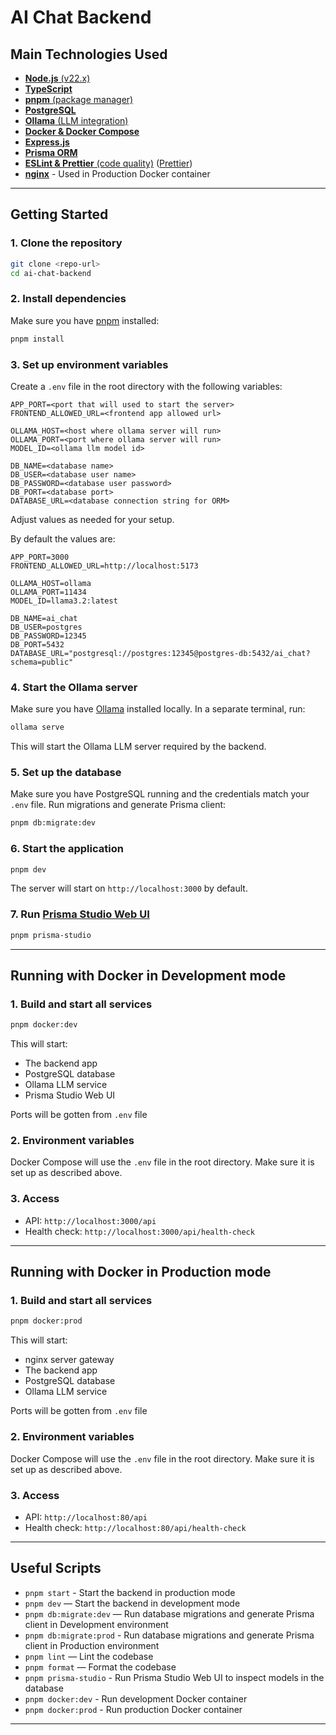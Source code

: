 # AI Chat Backend

## Main Technologies Used

- [**Node.js** (v22.x)](https://nodejs.org/)
- [**TypeScript**](https://www.typescriptlang.org/)
- [**pnpm** (package manager)](https://pnpm.io/)
- [**PostgreSQL**](https://www.postgresql.org/)
- [**Ollama** (LLM integration)](https://ollama.com/)
- [**Docker & Docker Compose**](https://www.docker.com/)
- [**Express.js**](https://expressjs.com/)
- [**Prisma ORM**](https://www.prisma.io/)
- [**ESLint & Prettier** (code quality)](https://eslint.org/) ([Prettier](https://prettier.io/))
- [**nginx**](https://nginx.org/) - Used in Production Docker container

---

## Getting Started

### 1. Clone the repository

```bash
git clone <repo-url>
cd ai-chat-backend
```

### 2. Install dependencies

Make sure you have [pnpm](https://pnpm.io/) installed:

```bash
pnpm install
```

### 3. Set up environment variables

Create a `.env` file in the root directory with the following variables:

```env
APP_PORT=<port that will used to start the server>
FRONTEND_ALLOWED_URL=<frontend app allowed url>

OLLAMA_HOST=<host where ollama server will run>
OLLAMA_PORT=<port where ollama server will run>
MODEL_ID=<ollama llm model id>

DB_NAME=<database name>
DB_USER=<database user name>
DB_PASSWORD=<database user password>
DB_PORT=<database port>
DATABASE_URL=<database connection string for ORM>
```

Adjust values as needed for your setup.

By default the values are:

```env
APP_PORT=3000
FRONTEND_ALLOWED_URL=http://localhost:5173

OLLAMA_HOST=ollama
OLLAMA_PORT=11434
MODEL_ID=llama3.2:latest

DB_NAME=ai_chat
DB_USER=postgres
DB_PASSWORD=12345
DB_PORT=5432
DATABASE_URL="postgresql://postgres:12345@postgres-db:5432/ai_chat?schema=public"
```

### 4. Start the Ollama server

Make sure you have [Ollama](https://ollama.com/) installed locally. In a separate terminal, run:

```bash
ollama serve
```

This will start the Ollama LLM server required by the backend.

### 5. Set up the database

Make sure you have PostgreSQL running and the credentials match your `.env` file.
Run migrations and generate Prisma client:

```bash
pnpm db:migrate:dev
```

### 6. Start the application

```bash
pnpm dev
```

The server will start on `http://localhost:3000` by default.

### 7. Run [Prisma Studio Web UI](https://www.prisma.io/docs/orm/tools/prisma-studio)

```bash
pnpm prisma-studio
```

---

## Running with Docker in Development mode

### 1. Build and start all services

```bash
pnpm docker:dev
```

This will start:

- The backend app
- PostgreSQL database
- Ollama LLM service
- Prisma Studio Web UI

Ports will be gotten from `.env` file

### 2. Environment variables

Docker Compose will use the `.env` file in the root directory. Make sure it is set up as described above.

### 3. Access

- API: `http://localhost:3000/api`
- Health check: `http://localhost:3000/api/health-check`

---

## Running with Docker in Production mode

### 1. Build and start all services

```bash
pnpm docker:prod
```

This will start:

- nginx server gateway
- The backend app
- PostgreSQL database
- Ollama LLM service

Ports will be gotten from `.env` file

### 2. Environment variables

Docker Compose will use the `.env` file in the root directory. Make sure it is set up as described above.

### 3. Access

- API: `http://localhost:80/api`
- Health check: `http://localhost:80/api/health-check`

---

## Useful Scripts

- `pnpm start` - Start the backend in production mode
- `pnpm dev` — Start the backend in development mode
- `pnpm db:migrate:dev` — Run database migrations and generate Prisma client in Development environment
- `pnpm db:migrate:prod` - Run database migrations and generate Prisma client in Production environment
- `pnpm lint` — Lint the codebase
- `pnpm format` — Format the codebase
- `pnpm prisma-studio` - Run Prisma Studio Web UI to inspect models in the database
- `pnpm docker:dev` - Run development Docker container
- `pnpm docker:prod` - Run production Docker container

---
